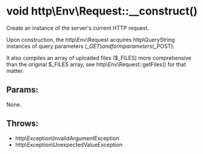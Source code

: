 # void http\Env\Request::__construct()

Create an instance of the server's current HTTP request.

Upon construction, the http\Env\Request acquires http\QueryString instances of query parameters ($\_GET) and form parameters ($\_POST).

It also compiles an array of uploaded files ($\_FILES) more comprehensive than the original $\_FILES array, see http\Env\Request::getFiles() for that matter.

## Params:

None.

## Throws:

* http\Exception\InvalidArgumentException
* http\Exception\UnexpectedValueException
